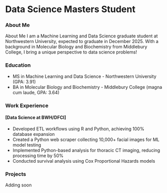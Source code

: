 # Data Science Masters Student

### About Me
About Me
I am a Machine Learning and Data Science graduate student at Northwestern University, expected to graduate in December 2025. With a background in Molecular Biology and Biochemistry from Middlebury College, I bring a unique perspective to data science problems!


### Education
- MS in Machine Learning and Data Science - Northwestern University (GPA: 3.91)
- BA in Molecular Biology and Biochemistry - Middlebury College (magna cum laude, GPA: 3.64)

### Work Experience
#### [Data Science at BWH/DFCI]
- Developed ETL workflows using R and Python, achieving 100% database expansion
- Created a Python web scraper collecting 10,000+ facial images for ML model testing
- Implemented Python-based analysis for thoracic CT imaging, reducing processing time by 50%
- Conducted survival analysis using Cox Proportional Hazards models

### Projects
Adding soon
